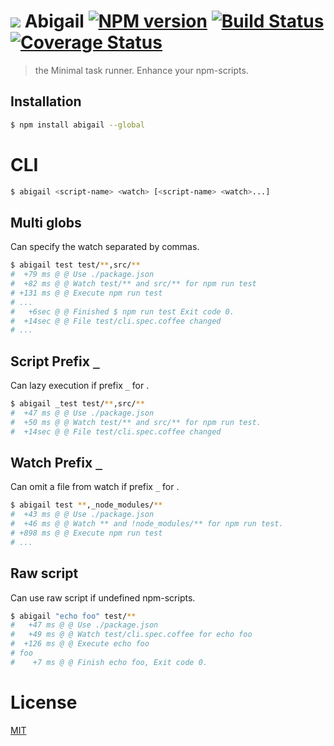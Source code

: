 # ![][.svg] Abigail [![NPM version][npm-image]][npm] [![Build Status][travis-image]][travis] [![Coverage Status][coveralls-image]][coveralls]

> the Minimal task runner. Enhance your npm-scripts.

## Installation
```bash
$ npm install abigail --global
```

# CLI
```bash
$ abigail <script-name> <watch> [<script-name> <watch>...]
```

## Multi globs

Can specify the watch separated by commas.

```bash
$ abigail test test/**,src/**
#  +79 ms @ @ Use ./package.json
#  +82 ms @ @ Watch test/** and src/** for npm run test
# +131 ms @ @ Execute npm run test
# ...
#   +6sec @ @ Finished $ npm run test Exit code 0.
#  +14sec @ @ File test/cli.spec.coffee changed
# ...
```

## Script Prefix `_`

Can lazy execution if prefix `_` for <script-name>.

```bash
$ abigail _test test/**,src/**
#  +47 ms @ @ Use ./package.json
#  +50 ms @ @ Watch test/** and src/** for npm run test.
#  +14sec @ @ File test/cli.spec.coffee changed
```

## Watch Prefix `_`

Can omit a file from watch if prefix `_` for <watch>.

```bash
$ abigail test **,_node_modules/**
#  +43 ms @ @ Use ./package.json
#  +46 ms @ @ Watch ** and !node_modules/** for npm run test.
# +898 ms @ @ Execute npm run test
# ...
```

## Raw script

Can use raw script if undefined npm-scripts.

```bash
$ abigail "echo foo" test/**
#   +47 ms @ @ Use ./package.json
#   +49 ms @ @ Watch test/cli.spec.coffee for echo foo
#  +126 ms @ @ Execute echo foo
# foo
#    +7 ms @ @ Finish echo foo, Exit code 0.
```

License
=========================
[MIT][License]

[License]: http://59naga.mit-license.org/

[.svg]: https://cdn.rawgit.com/59naga/abigail/master/.svg

[npm-image]: https://badge.fury.io/js/abigail.svg
[npm]: https://npmjs.org/package/abigail
[travis-image]: https://travis-ci.org/59naga/abigail.svg?branch=master
[travis]: https://travis-ci.org/59naga/abigail
[coveralls-image]: https://coveralls.io/repos/59naga/abigail/badge.svg?branch=master
[coveralls]: https://coveralls.io/r/59naga/abigail?branch=master